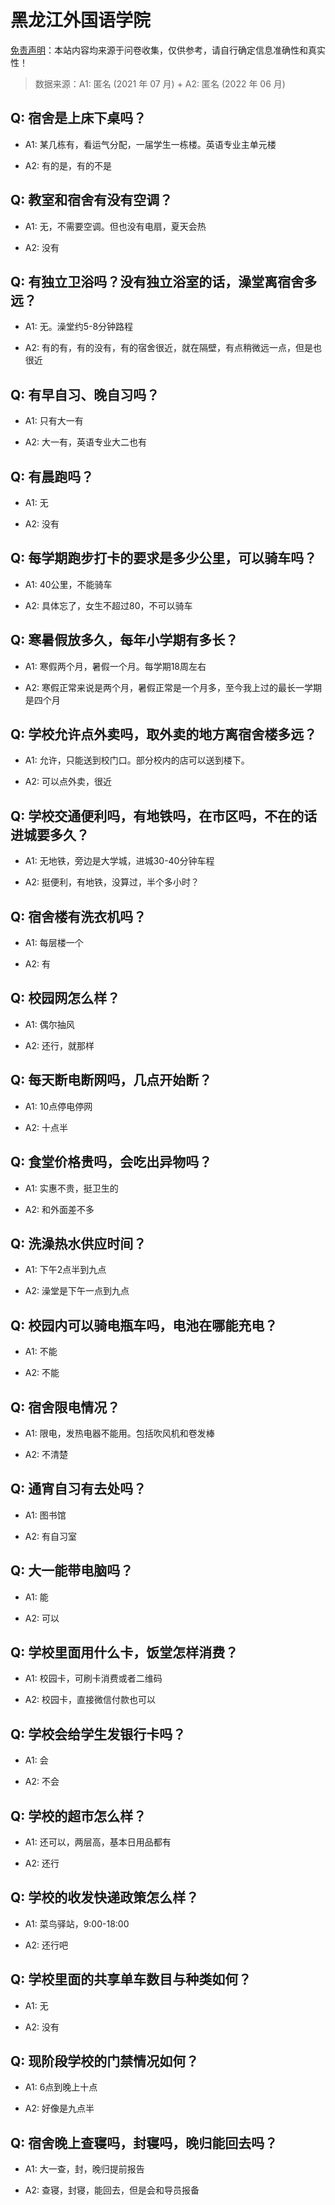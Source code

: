 # 黑龙江外国语学院

[免责声明](https://colleges.chat/#_3)：本站内容均来源于问卷收集，仅供参考，请自行确定信息准确性和真实性！

> 数据来源：A1: 匿名 (2021 年 07 月) + A2: 匿名 (2022 年 06 月)

## Q: 宿舍是上床下桌吗？

- A1: 某几栋有，看运气分配，一届学生一栋楼。英语专业主单元楼

- A2: 有的是，有的不是

## Q: 教室和宿舍有没有空调？

- A1: 无，不需要空调。但也没有电扇，夏天会热

- A2: 没有

## Q: 有独立卫浴吗？没有独立浴室的话，澡堂离宿舍多远？

- A1: 无。澡堂约5-8分钟路程

- A2: 有的有，有的没有，有的宿舍很近，就在隔壁，有点稍微远一点，但是也很近

## Q: 有早自习、晚自习吗？

- A1: 只有大一有

- A2: 大一有，英语专业大二也有

## Q: 有晨跑吗？

- A1: 无

- A2: 没有

## Q: 每学期跑步打卡的要求是多少公里，可以骑车吗？

- A1: 40公里，不能骑车

- A2: 具体忘了，女生不超过80，不可以骑车

## Q: 寒暑假放多久，每年小学期有多长？

- A1: 寒假两个月，暑假一个月。每学期18周左右

- A2: 寒假正常来说是两个月，暑假正常是一个月多，至今我上过的最长一学期是四个月

## Q: 学校允许点外卖吗，取外卖的地方离宿舍楼多远？

- A1: 允许，只能送到校门口。部分校内的店可以送到楼下。

- A2: 可以点外卖，很近

## Q: 学校交通便利吗，有地铁吗，在市区吗，不在的话进城要多久？

- A1: 无地铁，旁边是大学城，进城30-40分钟车程

- A2: 挺便利，有地铁，没算过，半个多小时？

## Q: 宿舍楼有洗衣机吗？

- A1: 每层楼一个

- A2: 有

## Q: 校园网怎么样？

- A1: 偶尔抽风

- A2: 还行，就那样

## Q: 每天断电断网吗，几点开始断？

- A1: 10点停电停网

- A2: 十点半

## Q: 食堂价格贵吗，会吃出异物吗？

- A1: 实惠不贵，挺卫生的

- A2: 和外面差不多

## Q: 洗澡热水供应时间？

- A1: 下午2点半到九点

- A2: 澡堂是下午一点到九点

## Q: 校园内可以骑电瓶车吗，电池在哪能充电？

- A1: 不能

- A2: 不能

## Q: 宿舍限电情况？

- A1: 限电，发热电器不能用。包括吹风机和卷发棒

- A2: 不清楚

## Q: 通宵自习有去处吗？

- A1: 图书馆

- A2: 有自习室

## Q: 大一能带电脑吗？

- A1: 能

- A2: 可以

## Q: 学校里面用什么卡，饭堂怎样消费？

- A1: 校园卡，可刷卡消费或者二维码

- A2: 校园卡，直接微信付款也可以

## Q: 学校会给学生发银行卡吗？

- A1: 会

- A2: 不会

## Q: 学校的超市怎么样？

- A1: 还可以，两层高，基本日用品都有

- A2: 还行

## Q: 学校的收发快递政策怎么样？

- A1: 菜鸟驿站，9:00-18:00

- A2: 还行吧

## Q: 学校里面的共享单车数目与种类如何？

- A1: 无

- A2: 没有

## Q: 现阶段学校的门禁情况如何？

- A1: 6点到晚上十点

- A2: 好像是九点半

## Q: 宿舍晚上查寝吗，封寝吗，晚归能回去吗？

- A1: 大一查，封，晚归提前报告

- A2: 查寝，封寝，能回去，但是会和导员报备

